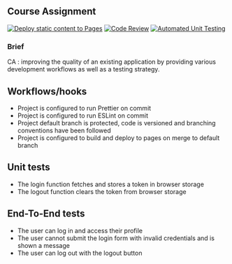 ## Course Assignment

[![Deploy static content to Pages](https://github.com/Ingvildb1/social-media-client-ca/actions/workflows/pages.yml/badge.svg)](https://github.com/Ingvildb1/social-media-client-ca/actions/workflows/pages.yml) [![Code Review](https://github.com/Ingvildb1/social-media-client-ca/actions/workflows/gpt.yml/badge.svg)](https://github.com/Ingvildb1/social-media-client-ca/actions/workflows/gpt.yml) [![Automated Unit Testing](https://github.com/Ingvildb1/social-media-client-ca/actions/workflows/unit-test.yml/badge.svg)](https://github.com/Ingvildb1/social-media-client-ca/actions/workflows/unit-test.yml)

### Brief
CA : improving the quality of an existing application by providing various development workflows as well as a testing strategy.


## Workflows/hooks

- Project is configured to run Prettier on commit
- Project is configured to run ESLint on commit
- Project default branch is protected, code is versioned and branching conventions have been followed
- Project is configured to build and deploy to pages on merge to default branch

## Unit tests

- The login function fetches and stores a token in browser storage
- The logout function clears the token from browser storage

## End-To-End tests

- The user can log in and access their profile
- The user cannot submit the login form with invalid credentials and is shown a message
- The user can log out with the logout button
